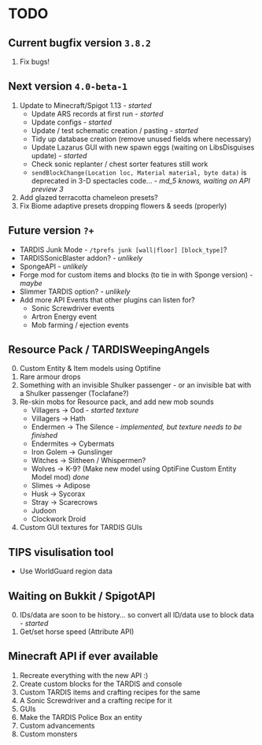 # TODO

## Current bugfix version `3.8.2`
1. Fix bugs!

## Next version `4.0-beta-1`
1. Update to Minecraft/Spigot 1.13 - _started_
   * Update ARS records at first run - _started_
   * Update configs - _started_
   * Update / test schematic creation / pasting - _started_
   * Tidy up database creation (remove unused fields where necessary)
   * Update Lazarus GUI with new spawn eggs (waiting on LibsDisguises update) - _started_
   * Check sonic replanter / chest sorter features still work
   * `sendBlockChange(Location loc, Material material, byte data)` is deprecated in 3-D spectacles code... - _md_5 knows, waiting on API preview 3_
2. Add glazed terracotta chameleon presets?
3. Fix Biome adaptive presets dropping flowers & seeds (properly)

## Future version `?+`
* TARDIS Junk Mode - `/tprefs junk [wall|floor] [block_type]`?
* TARDISSonicBlaster addon? - _unlikely_
* SpongeAPI - _unlikely_
* Forge mod for custom items and blocks (to tie in with Sponge version) - _maybe_
* Slimmer TARDIS option? - _unlikely_
* Add more API Events that other plugins can listen for?
   * Sonic Screwdriver events
   * Artron Energy event
   * Mob farming / ejection events

## Resource Pack / TARDISWeepingAngels
0. Custom Entity & Item models using Optifine
1. Rare armour drops
2. Something with an invisible Shulker passenger - or an invisible bat with a Shulker passenger (Toclafane?)
3. Re-skin mobs for Resource pack, and add new mob sounds
   * Villagers -> Ood - _started texture_
   * Villagers -> Hath
   * Endermen -> The Silence - _implemented, but texture needs to be finished_
   * Endermites -> Cybermats
   * Iron Golem -> Gunslinger
   * Witches -> Slitheen / Whispermen?
   * Wolves -> K-9? (Make new model using OptiFine Custom Entity Model mod) _done_
   * Slimes -> Adipose
   * Husk -> Sycorax
   * Stray -> Scarecrows
   * Judoon
   * Clockwork Droid
4. Custom GUI textures for TARDIS GUIs
 
## TIPS visulisation tool
* Use WorldGuard region data

## Waiting on Bukkit / SpigotAPI
0. IDs/data are soon to be history... so convert all ID/data use to block data - _started_ 
1. Get/set horse speed (Attribute API)

## Minecraft API if ever available
1. Recreate everything with the new API :)
2. Create custom blocks for the TARDIS and console
3. Custom TARDIS items and crafting recipes for the same
4. A Sonic Screwdriver and a crafting recipe for it
5. GUIs
6. Make the TARDIS Police Box an entity
7. Custom advancements
8. Custom monsters
